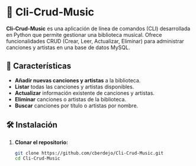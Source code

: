 # 🎵 Cli-Crud-Music

**Cli-Crud-Music** es una aplicación de línea de comandos (CLI) desarrollada en Python que permite gestionar una biblioteca musical. Ofrece funcionalidades CRUD (Crear, Leer, Actualizar, Eliminar) para administrar canciones y artistas en una base de datos MySQL.

## 🚀 Características

- **Añadir nuevas canciones y artistas** a la biblioteca.
- **Listar** todas las canciones y artistas disponibles.
- **Actualizar** información existente de canciones y artistas.
- **Eliminar** canciones o artistas de la biblioteca.
- **Buscar** canciones por título o artistas por nombre.

## 🛠️ Instalación

1. **Clonar el repositorio:**

   ```bash
   git clone https://github.com/cberdejo/Cli-Crud-Music.git
   cd Cli-Crud-Music
